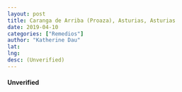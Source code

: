 ```yaml
---
layout: post
title: Caranga de Arriba (Proaza), Asturias, Asturias
date: 2019-04-10
categories: ["Remedios"]
author: "Katherine Dau"
lat:
lng:
desc: (Unverified)
---
```

#### Unverified
